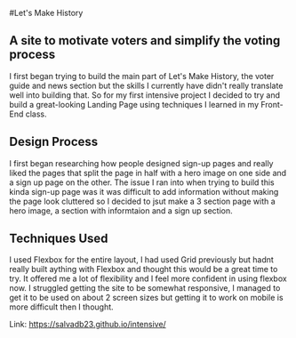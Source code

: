 #Let's Make History
## A site to motivate voters and simplify the voting process 

I first began trying to build the main part of Let's Make History, the voter guide and news section but the skills I currently have didn't really translate well into building that. So for my first intensive project I decided to try and build a great-looking Landing Page using techniques I learned in my Front-End class.

## Design Process

I first began researching how people designed sign-up pages and really liked the pages that split the page in half with a hero image on one side and a sign up page on the other. The issue I ran into when trying to build this kinda sign-up page 
was it was difficult to add information without making the page look cluttered so I decided to jsut make a 3 section page with a hero image, a section with informtaion and a sign up section. 

## Techniques Used

I used Flexbox for the entire layout, I had used Grid previously but hadnt really built aything with Flexbox and thought this would be a great time to try. It offered me a lot of flexibility and I feel more confident in using flexbox now. I struggled getting the site to be somewhat responsive, I managed to get it to be used on about 2 screen sizes but getting it to work on mobile is more difficult then I thought.

Link: https://salvadb23.github.io/intensive/